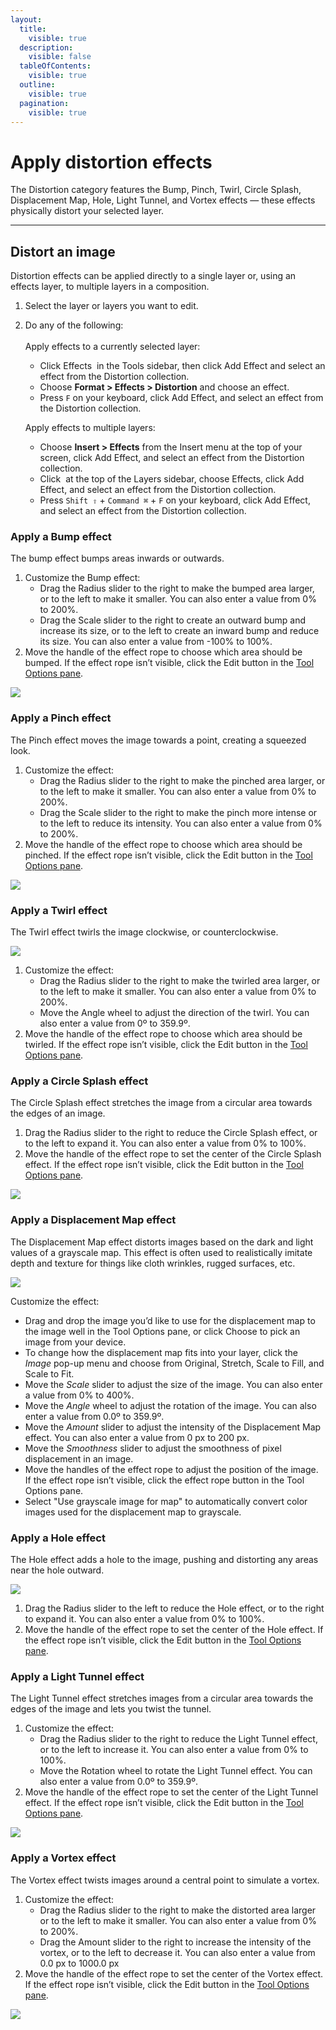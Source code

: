 ```yaml
---
layout:
  title:
    visible: true
  description:
    visible: false
  tableOfContents:
    visible: true
  outline:
    visible: true
  pagination:
    visible: true
---
```


# Apply distortion effects

The Distortion category features the Bump, Pinch, Twirl, Circle Splash, Displacement Map, Hole, Light Tunnel, and Vortex effects — these effects physically distort your selected layer.

***

## Distort an image

Distortion effects can be applied directly to a single layer or, using an effects layer, to multiple layers in a composition.

1. Select the layer or layers you want to edit.
2.  Do any of the following:\
    \
    Apply effects to a currently selected layer:

    * Click Effects <img src="https://help.pixelmator.com/pixelmator-pro/3.5/assets/English/1590058938000.png" alt="" data-size="line"> in the Tools sidebar, then click Add Effect and select an effect from the Distortion collection.
    * Choose **Format > Effects > Distortion** and choose an effect.
    * Press `F` on your keyboard, click Add Effect, and select an effect from the Distortion collection.

    Apply effects to multiple layers:

    * Choose **Insert > Effects** from the Insert menu at the top of your screen, click Add Effect, and select an effect from the Distortion collection.
    * Click <img src="https://help.pixelmator.com/pixelmator-pro/3.5/assets/English/1648724547000.png" alt="" data-size="line"> at the top of the Layers sidebar, choose Effects, click Add Effect, and select an effect from the Distortion collection.
    * Press `Shift ⇧` + `Command ⌘` + `F` on your keyboard, click Add Effect, and select an effect from the Distortion collection.

### Apply a Bump effect

The bump effect bumps areas inwards or outwards.

1. Customize the Bump effect:
   * Drag the Radius slider to the right to make the bumped area larger, or to the left to make it smaller. You can also enter a value from 0% to 200%.
   * Drag the Scale slider to the right to create an outward bump and increase its size, or to the left to create an inward bump and reduce its size. You can also enter a value from -100% to 100%.
2. Move the handle of the effect rope to choose which area should be bumped. If the effect rope isn’t visible, click the Edit button in the [Tool Options pane](https://www.pixelmator.com/support/guide/pixelmator-pro/#glossary).

![](https://help.pixelmator.com/pixelmator-pro/3.5/assets/English/1589984925000.png)

### Apply a Pinch effect

The Pinch effect moves the image towards a point, creating a squeezed look.

1. Customize the effect:
   * Drag the Radius slider to the right to make the pinched area larger, or to the left to make it smaller. You can also enter a value from 0% to 200%.
   * Drag the Scale slider to the right to make the pinch more intense or to the left to reduce its intensity. You can also enter a value from 0% to 200%.
2. Move the handle of the effect rope to choose which area should be pinched. If the effect rope isn’t visible, click the Edit button in the [Tool Options pane](https://www.pixelmator.com/support/guide/pixelmator-pro/#glossary).

![](https://help.pixelmator.com/pixelmator-pro/3.5/assets/English/1589984900000.png)

### Apply a Twirl effect

The Twirl effect twirls the image clockwise, or counterclockwise.

![](https://help.pixelmator.com/pixelmator-pro/3.5/assets/English/1589984886000.png)

1. Customize the effect:
   * Drag the Radius slider to the right to make the twirled area larger, or to the left to make it smaller. You can also enter a value from 0% to 200%.
   * Move the Angle wheel to adjust the direction of the twirl. You can also enter a value from 0º to 359.9º.
2. Move the handle of the effect rope to choose which area should be twirled. If the effect rope isn’t visible, click the Edit button in the [Tool Options pane](https://www.pixelmator.com/support/guide/pixelmator-pro/#glossary).

### Apply a Circle Splash effect

The Circle Splash effect stretches the image from a circular area towards the edges of an image.

1. Drag the Radius slider to the right to reduce the Circle Splash effect, or to the left to expand it. You can also enter a value from 0% to 100%.
2. Move the handle of the effect rope to set the center of the Circle Splash effect. If the effect rope isn’t visible, click the Edit button in the [Tool Options pane](https://www.pixelmator.com/support/guide/pixelmator-pro/#glossary).

![](https://help.pixelmator.com/pixelmator-pro/3.5/assets/English/1589984859000.png)

### Apply a Displacement Map effect

The Displacement Map effect distorts images based on the dark and light values of a grayscale map. This effect is often used to realistically imitate depth and texture for things like cloth wrinkles, rugged surfaces, etc.

![](https://help.pixelmator.com/pixelmator-pro/3.5/assets/English/1608549769000.png)

Customize the effect:

* Drag and drop the image you’d like to use for the displacement map to the image well in the Tool Options pane, or click Choose to pick an image from your device.
* To change how the displacement map fits into your layer, click the _Image_ pop-up menu and choose from Original, Stretch, Scale to Fill, and Scale to Fit.
* Move the _Scale_ slider to adjust the size of the image. You can also enter a value from 0% to 400%.
* Move the _Angle_ wheel to adjust the rotation of the image. You can also enter a value from 0.0º to 359.9º. 
* Move the _Amount_ slider to adjust the intensity of the Displacement Map effect. You can also enter a value from 0 px to 200 px. 
* Move the _Smoothness_ slider to adjust the smoothness of pixel displacement in an image.
* Move the handles of the effect rope to adjust the position of the image. If the effect rope isn’t visible, click the effect rope button in the Tool Options pane.
* Select "Use grayscale image for map" to automatically convert color images used for the displacement map to grayscale.

### Apply a Hole effect

The Hole effect adds a hole to the image, pushing and distorting any areas near the hole outward.

![](https://help.pixelmator.com/pixelmator-pro/3.5/assets/English/1589984845000.png)

1. Drag the Radius slider to the left to reduce the Hole effect, or to the right to expand it. You can also enter a value from 0% to 100%.
2. Move the handle of the effect rope to set the center of the Hole effect. If the effect rope isn’t visible, click the Edit button in the [Tool Options pane](https://www.pixelmator.com/support/guide/pixelmator-pro/#glossary).

### Apply a Light Tunnel effect

The Light Tunnel effect stretches images from a circular area towards the edges of the image and lets you twist the tunnel.

1. Customize the effect:
   * Drag the Radius slider to the right to reduce the Light Tunnel effect, or to the left to increase it. You can also enter a value from 0% to 100%.
   * Move the Rotation wheel to rotate the Light Tunnel effect. You can also enter a value from 0.0º to 359.9º.
2. Move the handle of the effect rope to set the center of the Light Tunnel effect. If the effect rope isn’t visible, click the Edit button in the [Tool Options pane](https://www.pixelmator.com/support/guide/pixelmator-pro/#glossary).

![](https://help.pixelmator.com/pixelmator-pro/3.5/assets/English/1589984827000.png)

### Apply a Vortex effect

The Vortex effect twists images around a central point to simulate a vortex.

1. Customize the effect:
   * Drag the Radius slider to the right to make the distorted area larger or to the left to make it smaller. You can also enter a value from 0% to 200%.
   * Drag the Amount slider to the right to increase the intensity of the vortex, or to the left to decrease it. You can also enter a value from 0.0 px to 1000.0 px
2. Move the handle of the effect rope to set the center of the Vortex effect. If the effect rope isn’t visible, click the Edit button in the [Tool Options pane](https://www.pixelmator.com/support/guide/pixelmator-pro/#glossary).

![](https://help.pixelmator.com/pixelmator-pro/3.5/assets/English/1589984788000.png)
